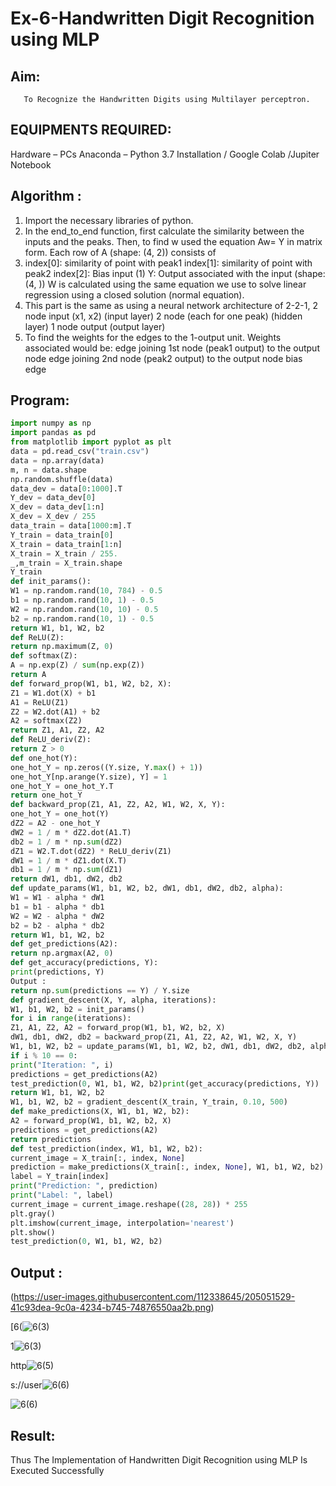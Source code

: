# Ex-6-Handwritten Digit Recognition using MLP
## Aim:
       To Recognize the Handwritten Digits using Multilayer perceptron.
##  EQUIPMENTS REQUIRED:
Hardware – PCs
Anaconda – Python 3.7 Installation / Google Colab /Jupiter Notebook

## Algorithm :

1. Import the necessary libraries of python.
2. In the end_to_end function, first calculate the similarity between the inputs and the peaks.
Then, to find w used the equation Aw= Y in matrix form. Each row of A (shape: (4, 2)) consists
of
3. index[0]: similarity of point with peak1 index[1]: similarity of point with peak2 index[2]: Bias
input (1) Y: Output associated with the input (shape: (4, )) W is calculated using the same
equation we use to solve linear regression using a closed solution (normal equation).
4. This part is the same as using a neural network architecture of 2-2-1, 2 node input (x1, x2)
(input layer) 2 node (each for one peak) (hidden layer) 1 node output (output layer)
5. To find the weights for the edges to the 1-output unit. Weights associated would be: edge
joining 1st node (peak1 output) to the output node edge joining 2nd node (peak2 output) to
the output node bias edge


## Program:
```python
import numpy as np
import pandas as pd
from matplotlib import pyplot as plt
data = pd.read_csv("train.csv")
data = np.array(data)
m, n = data.shape
np.random.shuffle(data)
data_dev = data[0:1000].T
Y_dev = data_dev[0]
X_dev = data_dev[1:n]
X_dev = X_dev / 255
data_train = data[1000:m].T
Y_train = data_train[0]
X_train = data_train[1:n]
X_train = X_train / 255.
_,m_train = X_train.shape
Y_train
def init_params():
W1 = np.random.rand(10, 784) - 0.5
b1 = np.random.rand(10, 1) - 0.5
W2 = np.random.rand(10, 10) - 0.5
b2 = np.random.rand(10, 1) - 0.5
return W1, b1, W2, b2
def ReLU(Z):
return np.maximum(Z, 0)
def softmax(Z):
A = np.exp(Z) / sum(np.exp(Z))
return A
def forward_prop(W1, b1, W2, b2, X):
Z1 = W1.dot(X) + b1
A1 = ReLU(Z1)
Z2 = W2.dot(A1) + b2
A2 = softmax(Z2)
return Z1, A1, Z2, A2
def ReLU_deriv(Z):
return Z > 0
def one_hot(Y):
one_hot_Y = np.zeros((Y.size, Y.max() + 1))
one_hot_Y[np.arange(Y.size), Y] = 1
one_hot_Y = one_hot_Y.T
return one_hot_Y
def backward_prop(Z1, A1, Z2, A2, W1, W2, X, Y):
one_hot_Y = one_hot(Y)
dZ2 = A2 - one_hot_Y
dW2 = 1 / m * dZ2.dot(A1.T)
db2 = 1 / m * np.sum(dZ2)
dZ1 = W2.T.dot(dZ2) * ReLU_deriv(Z1)
dW1 = 1 / m * dZ1.dot(X.T)
db1 = 1 / m * np.sum(dZ1)
return dW1, db1, dW2, db2
def update_params(W1, b1, W2, b2, dW1, db1, dW2, db2, alpha):
W1 = W1 - alpha * dW1
b1 = b1 - alpha * db1
W2 = W2 - alpha * dW2
b2 = b2 - alpha * db2
return W1, b1, W2, b2
def get_predictions(A2):
return np.argmax(A2, 0)
def get_accuracy(predictions, Y):
print(predictions, Y)
Output :
return np.sum(predictions == Y) / Y.size
def gradient_descent(X, Y, alpha, iterations):
W1, b1, W2, b2 = init_params()
for i in range(iterations):
Z1, A1, Z2, A2 = forward_prop(W1, b1, W2, b2, X)
dW1, db1, dW2, db2 = backward_prop(Z1, A1, Z2, A2, W1, W2, X, Y)
W1, b1, W2, b2 = update_params(W1, b1, W2, b2, dW1, db1, dW2, db2, alpha)
if i % 10 == 0:
print("Iteration: ", i)
predictions = get_predictions(A2)
test_prediction(0, W1, b1, W2, b2)print(get_accuracy(predictions, Y))
return W1, b1, W2, b2
W1, b1, W2, b2 = gradient_descent(X_train, Y_train, 0.10, 500)
def make_predictions(X, W1, b1, W2, b2):
A2 = forward_prop(W1, b1, W2, b2, X)
predictions = get_predictions(A2)
return predictions
def test_prediction(index, W1, b1, W2, b2):
current_image = X_train[:, index, None]
prediction = make_predictions(X_train[:, index, None], W1, b1, W2, b2)
label = Y_train[index]
print("Prediction: ", prediction)
print("Label: ", label)
current_image = current_image.reshape((28, 28)) * 255
plt.gray()
plt.imshow(current_image, interpolation='nearest')
plt.show()
test_prediction(0, W1, b1, W2, b2)
```
## Output :

(https://user-images.githubusercontent.com/112338645/205051529-41c93dea-9c0a-4234-b745-74876550aa2b.png)

[6(![6(3)](https://user-images.githubusercontent.com/112338645/205051308-06f40cc0-e610-4624-ac9d-22b8a44627e4.png)

1![6(3)](https://user-images.githubusercontent.com/112338645/205050740-8bab0efb-fc97-4701-bb32-5ebd0a95c3b6.png)

http![6(5)](https://user-images.githubusercontent.com/112338645/205050821-97302c08-7557-4036-a514-d05eb6f4b8de.png)

s://user![6(6)](https://user-images.githubusercontent.com/112338645/205050845-d1e815ac-de82-4911-8c6a-802f843ae805.png)

![6(6)](https://user-images.githubusercontent.com/112338645/205051348-65b936f9-a1f9-4389-91f1-dfe8e5c7f107.png)

## Result:

Thus The Implementation of Handwritten Digit Recognition using MLP Is Executed Successfully
